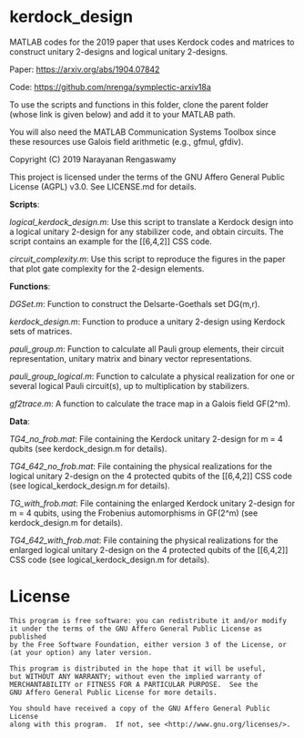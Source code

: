 # kerdock_design
MATLAB codes for the 2019 paper that uses Kerdock codes and matrices to construct unitary 2-designs and logical unitary 2-designs.

Paper: https://arxiv.org/abs/1904.07842

Code: https://github.com/nrenga/symplectic-arxiv18a

To use the scripts and functions in this folder, clone the parent folder (whose link is given below) and add it to your MATLAB path.

You will also need the MATLAB Communication Systems Toolbox since these resources use Galois field arithmetic (e.g., gfmul, gfdiv).

Copyright (C) 2019  Narayanan Rengaswamy

This project is licensed under the terms of the GNU Affero General Public License (AGPL) v3.0. See LICENSE.md for details.

**Scripts**:

*logical_kerdock_design.m*: Use this script to translate a Kerdock design into a logical unitary 2-design for any stabilizer code, and obtain circuits. The script contains an example for the [[6,4,2]] CSS code. 

*circuit_complexity.m*: Use this script to reproduce the figures in the paper that plot gate complexity for the 2-design elements.


**Functions**:

*DGSet.m*: Function to construct the Delsarte-Goethals set DG(m,r).

*kerdock_design.m*: Function to produce a unitary 2-design using Kerdock sets of matrices.

*pauli_group.m*: Function to calculate all Pauli group elements, their circuit representation, unitary matrix and binary vector representations.

*pauli_group_logical.m*: Function to calculate a physical realization for one or several logical Pauli circuit(s), up to multiplication by stabilizers.

*gf2trace.m*: A function to calculate the trace map in a Galois field GF(2^m).


**Data**:

*TG4_no_frob.mat*: File containing the Kerdock unitary 2-design for m = 4 qubits (see kerdock_design.m for details).

*TG4_642_no_frob.mat*: File containing the physical realizations for the logical unitary 2-design on the 4 protected qubits of the [[6,4,2]] CSS code (see logical_kerdock_design.m for details).

*TG_with_frob.mat*: File containing the enlarged Kerdock unitary 2-design for m = 4 qubits, using the Frobenius automorphisms in GF(2^m) (see kerdock_design.m for details).

*TG4_642_with_frob.mat*: File containing the physical realizations for the enlarged logical unitary 2-design on the 4 protected qubits of the [[6,4,2]] CSS code (see logical_kerdock_design.m for details).


# License

    This program is free software: you can redistribute it and/or modify
    it under the terms of the GNU Affero General Public License as published
    by the Free Software Foundation, either version 3 of the License, or
    (at your option) any later version.

    This program is distributed in the hope that it will be useful,
    but WITHOUT ANY WARRANTY; without even the implied warranty of
    MERCHANTABILITY or FITNESS FOR A PARTICULAR PURPOSE.  See the
    GNU Affero General Public License for more details.

    You should have received a copy of the GNU Affero General Public License
    along with this program.  If not, see <http://www.gnu.org/licenses/>.

